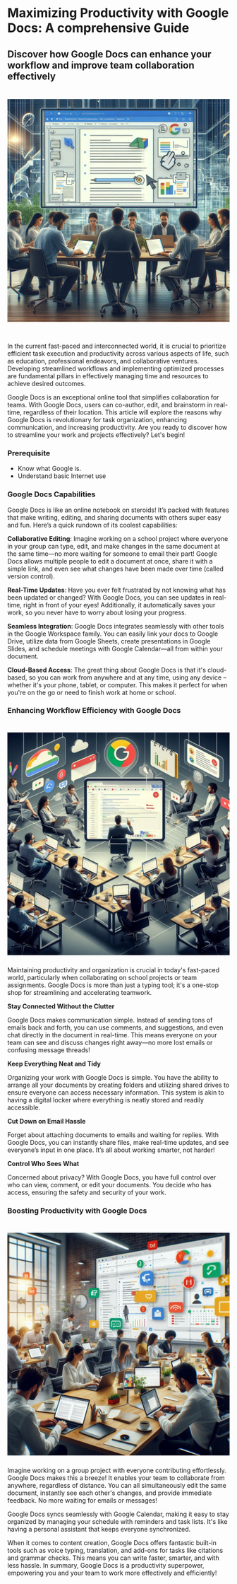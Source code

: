 # Maximizing Productivity with Google Docs: A comprehensive Guide

## Discover how Google Docs can enhance your workflow and improve team collaboration effectively

# ![Google Docs](/Images/Google-Docs.jpeg)

#

In the current fast-paced and interconnected world, it is crucial to prioritize efficient task execution and productivity across various aspects of life, such as education, professional endeavors, and collaborative ventures. Developing streamlined workflows and implementing optimized processes are fundamental pillars in effectively managing time and resources to achieve desired outcomes.

Google Docs is an exceptional online tool that simplifies collaboration for teams. With Google Docs, users can co-author, edit, and brainstorm in real-time, regardless of their location. This article will explore the reasons why Google Docs is revolutionary for task organization, enhancing communication, and increasing productivity. Are you ready to discover how to streamline your work and projects effectively? Let's begin!

### Prerequisite

- Know what Google is.
- Understand basic Internet use

### Google Docs Capabilities

Google Docs is like an online notebook on steroids! It’s packed with features that make writing, editing, and sharing documents with others super easy and fun. Here’s a quick rundown of its coolest capabilities:

**Collaborative Editing**: Imagine working on a school project where everyone in your group can type, edit, and make changes in the same document at the same time—no more waiting for someone to email their part! Google Docs allows multiple people to edit a document at once, share it with a simple link, and even see what changes have been made over time (called version control).

**Real-Time Updates**: Have you ever felt frustrated by not knowing what has been updated or changed? With Google Docs, you can see updates in real-time, right in front of your eyes! Additionally, it automatically saves your work, so you never have to worry about losing your progress.

**Seamless Integration**: Google Docs integrates seamlessly with other tools in the Google Workspace family. You can easily link your docs to Google Drive, utilize data from Google Sheets, create presentations in Google Slides, and schedule meetings with Google Calendar—all from within your document.

**Cloud-Based Access**: The great thing about Google Docs is that it's cloud-based, so you can work from anywhere and at any time, using any device – whether it's your phone, tablet, or computer. This makes it perfect for when you're on the go or need to finish work at home or school.

### Enhancing Workflow Efficiency with Google Docs

# ![productivity](/Images/productivity.jpeg)

Maintaining productivity and organization is crucial in today's fast-paced world, particularly when collaborating on school projects or team assignments. Google Docs is more than just a typing tool; it's a one-stop shop for streamlining and accelerating teamwork.

**Stay Connected Without the Clutter**

Google Docs makes communication simple. Instead of sending tons of emails back and forth, you can use comments, and suggestions, and even chat directly in the document in real-time. This means everyone on your team can see and discuss changes right away—no more lost emails or confusing message threads!

**Keep Everything Neat and Tidy**

Organizing your work with Google Docs is simple. You have the ability to arrange all your documents by creating folders and utilizing shared drives to ensure everyone can access necessary information. This system is akin to having a digital locker where everything is neatly stored and readily accessible.

**Cut Down on Email Hassle**

Forget about attaching documents to emails and waiting for replies. With Google Docs, you can instantly share files, make real-time updates, and see everyone’s input in one place. It’s all about working smarter, not harder!

**Control Who Sees What**

Concerned about privacy? With Google Docs, you have full control over who can view, comment, or edit your documents. You decide who has access, ensuring the safety and security of your work.

### Boosting Productivity with Google Docs

# ![Boost Productivity](/Images/Boost%20Productivity.jpeg)

Imagine working on a group project with everyone contributing effortlessly. Google Docs makes this a breeze! It enables your team to collaborate from anywhere, regardless of distance. You can all simultaneously edit the same document, instantly see each other's changes, and provide immediate feedback. No more waiting for emails or messages!

Google Docs syncs seamlessly with Google Calendar, making it easy to stay organized by managing your schedule with reminders and task lists. It's like having a personal assistant that keeps everyone synchronized.

When it comes to content creation, Google Docs offers fantastic built-in tools such as voice typing, translation, and add-ons for tasks like citations and grammar checks. This means you can write faster, smarter, and with less hassle. In summary, Google Docs is a productivity superpower, empowering you and your team to work more effectively and efficiently!
